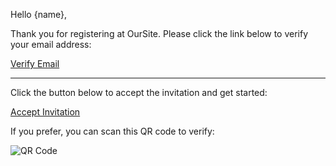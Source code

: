 Hello {name},

Thank you for registering at OurSite. Please click the link below to verify your email address:

[Verify Email]({verification_url})

---

Click the button below to accept the invitation and get started:

[Accept Invitation]({qr_code_url})

If you prefer, you can scan this QR code to verify:

![QR Code]({qr_code_url})
